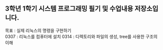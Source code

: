 <h2>3학년 1학기 시스템 프로그래밍 필기 및 수업내용 저장소입니다.</h2>

목표 : 실제 리눅스의 명령을 구현하기
<br>
0307 : 리눅스를 컴퓨터에 설치
0314 : 디렉토리와 파일의 생성, tree를 사용한 구조의 이해

